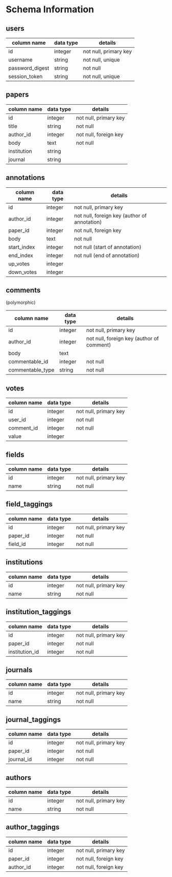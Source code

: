 # Schema Information

## users
column name     | data type | details
----------------|-----------|-----------------------
id              | integer   | not null, primary key
username        | string    | not null, unique
password_digest | string    | not null
session_token   | string    | not null, unique

## papers
column name     | data type | details
----------------|-----------|-----------------------
id              | integer   | not null, primary key
title           | string    | not null
author_id       | integer   | not null, foreign key
body            | text      | not null
institution     | string    | 
journal         | string    |

## annotations
column name | data type | details
------------|-----------|-----------------------
id          | integer   | not null, primary key
author_id   | integer   | not null, foreign key (author of annotation)
paper_id    | integer   | not null, foreign key
body        | text      | not null
start_index | integer   | not null (start of annotation)
end_index   | integer   | not null (end of annotation)
up_votes    | integer   |
down_votes  | integer   |

## comments
(polymorphic)

column name      | data type | details
-----------------|-----------|-----------------------
id               | integer   | not null, primary key
author_id        | integer   | not null, foreign key (author of comment)
body             | text      | 
commentable_id   | integer   | not null
commentable_type | string    | not null

## votes
column name   | data type | details
--------------|-----------|-----------------------
id            | integer   | not null, primary key
user_id       | integer   | not null
comment_id    | integer   | not null
value         | integer   | 

## fields
column name     | data type | details
----------------|-----------|-----------------------
id              | integer   | not null, primary key
name            | string    | not null

## field_taggings
column name     | data type | details
----------------|-----------|-----------------------
id              | integer   | not null, primary key
paper_id        | integer   | not null
field_id        | integer   | not null

## institutions
column name     | data type | details
----------------|-----------|-----------------------
id              | integer   | not null, primary key
name            | string    | not null

## institution_taggings
column name     | data type | details
----------------|-----------|-----------------------
id              | integer   | not null, primary key
paper_id        | integer   | not null
institution_id  | integer   | not null

## journals
column name     | data type | details
----------------|-----------|-----------------------
id              | integer   | not null, primary key
name            | string    | not null

## journal_taggings
column name     | data type | details
----------------|-----------|-----------------------
id              | integer   | not null, primary key
paper_id        | integer   | not null
journal_id      | integer   | not null

## authors
column name     | data type | details
----------------|-----------|-----------------------
id              | integer   | not null, primary key
name            | string    | not null

## author_taggings

column name     | data type | details
----------------|-----------|-----------------------
id              | integer   | not null, primary key
paper_id        | integer   | not null, foreign key
author_id       | integer   | not null, foreign key